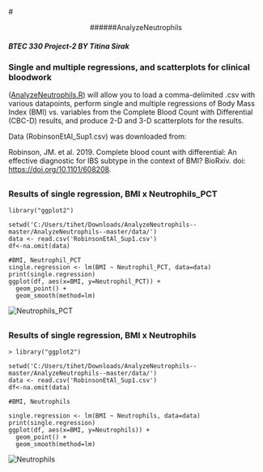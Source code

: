 #<p align = "center"> ######AnalyzeNeutrophils
##### BTEC 330 Project-2 BY Titina Sirak

### Single and multiple regressions, and scatterplots for clinical bloodwork 
([AnalyzeNeutrophils.R](../master/AnalyzeNeutrophils.R)) will allow you to load a comma-delimited .csv with various datapoints, perform single and multiple regressions of Body Mass Index (BMI) vs. variables from the Complete Blood Count with Differential (CBC-D) results, and produce 2-D and 3-D scatterplots for the results. 

Data (RobinsonEtAl_Sup1.csv) was downloaded from: 

Robinson, JM. et al. 2019. Complete blood count with differential: An effective diagnostic for IBS subtype in the context of BMI? BioRxiv. doi: https://doi.org/10.1101/608208.

##
### Results of single regression, BMI x Neutrophils_PCT
```
library("ggplot2")

setwd('C:/Users/tihet/Downloads/AnalyzeNeutrophils--master/AnalyzeNeutrophils--master/data/')
data <- read.csv('RobinsonEtAl_Sup1.csv')
df<-na.omit(data)

#BMI, Neutrophil_PCT
single.regression <- lm(BMI ~ Neutrophil_PCT, data=data)
print(single.regression)
ggplot(df, aes(x=BMI, y=Neutrophil_PCT)) +
  geom_point() +    
  geom_smooth(method=lm) 
```
![Neutrophils_PCT](../master/fig_output/RplotNeutrophils_PCT.png?sanitize=true)
##
### Results of single regression, BMI x Neutrophils
```
> library("ggplot2")

setwd('C:/Users/tihet/Downloads/AnalyzeNeutrophils--master/AnalyzeNeutrophils--master/data/')
data <- read.csv('RobinsonEtAl_Sup1.csv')
df<-na.omit(data)

#BMI, Neutrophils

single.regression <- lm(BMI ~ Neutrophils, data=data)
print(single.regression)
ggplot(df, aes(x=BMI, y=Neutrophils)) +
  geom_point() +    
  geom_smooth(method=lm)  

```

![Neutrophils](../master/fig_output/RplotNeutrophils.png?sanitize=true)
##
##
